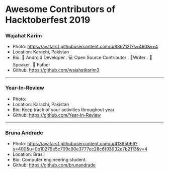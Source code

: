 ﻿# Awesome Contributors of Hacktoberfest 2019

### Wajahat Karim
- Photo: https://avatars1.githubusercontent.com/u/8867121?s=460&v=4
- Location: Karachi, Pakistan
- Bio: 📱 Android Developer . 💻 Open Source Contributor . 📝Writer . 🎤 Speaker . 👶 Father 
- Github: https://github.com/wajahatkarim3

-----------

### Year-In-Review
- Photo: 
- Location: Karachi, Pakistan
- Bio: Keep track of your activities throughout year
- Github: https://github.com/Year-In-Review

-----------

### Bruna Andrade
- Photo: https://avatars1.githubusercontent.com/u/41395066?s=400&u=0b10279e5c709e90e3777ec28c6f93932e7b2113&v=4
- Location: Brasil
- Bio: Computer engineering student.
- Github: https://github.com/brunandrade